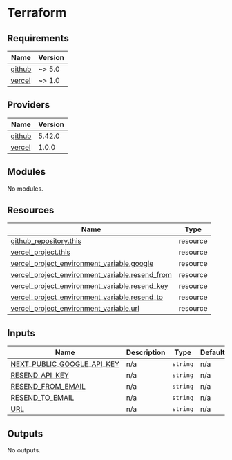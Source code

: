 # Terraform

<!-- BEGINNING OF PRE-COMMIT-TERRAFORM DOCS HOOK -->
## Requirements

| Name | Version |
|------|---------|
| <a name="requirement_github"></a> [github](#requirement\_github) | ~> 5.0 |
| <a name="requirement_vercel"></a> [vercel](#requirement\_vercel) | ~> 1.0 |

## Providers

| Name | Version |
|------|---------|
| <a name="provider_github"></a> [github](#provider\_github) | 5.42.0 |
| <a name="provider_vercel"></a> [vercel](#provider\_vercel) | 1.0.0 |

## Modules

No modules.

## Resources

| Name | Type |
|------|------|
| [github_repository.this](https://registry.terraform.io/providers/integrations/github/latest/docs/resources/repository) | resource |
| [vercel_project.this](https://registry.terraform.io/providers/vercel/vercel/latest/docs/resources/project) | resource |
| [vercel_project_environment_variable.google](https://registry.terraform.io/providers/vercel/vercel/latest/docs/resources/project_environment_variable) | resource |
| [vercel_project_environment_variable.resend_from](https://registry.terraform.io/providers/vercel/vercel/latest/docs/resources/project_environment_variable) | resource |
| [vercel_project_environment_variable.resend_key](https://registry.terraform.io/providers/vercel/vercel/latest/docs/resources/project_environment_variable) | resource |
| [vercel_project_environment_variable.resend_to](https://registry.terraform.io/providers/vercel/vercel/latest/docs/resources/project_environment_variable) | resource |
| [vercel_project_environment_variable.url](https://registry.terraform.io/providers/vercel/vercel/latest/docs/resources/project_environment_variable) | resource |

## Inputs

| Name | Description | Type | Default | Required |
|------|-------------|------|---------|:--------:|
| <a name="input_NEXT_PUBLIC_GOOGLE_API_KEY"></a> [NEXT\_PUBLIC\_GOOGLE\_API\_KEY](#input\_NEXT\_PUBLIC\_GOOGLE\_API\_KEY) | n/a | `string` | n/a | yes |
| <a name="input_RESEND_API_KEY"></a> [RESEND\_API\_KEY](#input\_RESEND\_API\_KEY) | n/a | `string` | n/a | yes |
| <a name="input_RESEND_FROM_EMAIL"></a> [RESEND\_FROM\_EMAIL](#input\_RESEND\_FROM\_EMAIL) | n/a | `string` | n/a | yes |
| <a name="input_RESEND_TO_EMAIL"></a> [RESEND\_TO\_EMAIL](#input\_RESEND\_TO\_EMAIL) | n/a | `string` | n/a | yes |
| <a name="input_URL"></a> [URL](#input\_URL) | n/a | `string` | n/a | yes |

## Outputs

No outputs.
<!-- END OF PRE-COMMIT-TERRAFORM DOCS HOOK -->
